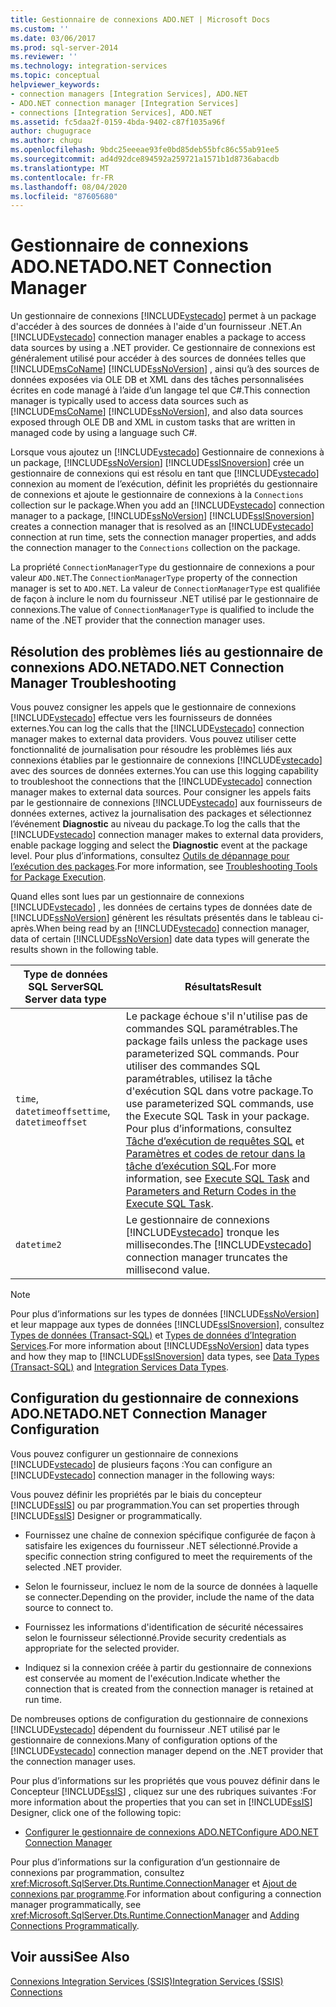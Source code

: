 ```yaml
---
title: Gestionnaire de connexions ADO.NET | Microsoft Docs
ms.custom: ''
ms.date: 03/06/2017
ms.prod: sql-server-2014
ms.reviewer: ''
ms.technology: integration-services
ms.topic: conceptual
helpviewer_keywords:
- connection managers [Integration Services], ADO.NET
- ADO.NET connection manager [Integration Services]
- connections [Integration Services], ADO.NET
ms.assetid: fc5daa2f-0159-4bda-9402-c87f1035a96f
author: chugugrace
ms.author: chugu
ms.openlocfilehash: 9bdc25eeeae93fe0bd85deb55bfc86c55ab91ee5
ms.sourcegitcommit: ad4d92dce894592a259721a1571b1d8736abacdb
ms.translationtype: MT
ms.contentlocale: fr-FR
ms.lasthandoff: 08/04/2020
ms.locfileid: "87605680"
---
```

# <a name="adonet-connection-manager"></a><span data-ttu-id="b01da-102">Gestionnaire de connexions ADO.NET</span><span class="sxs-lookup"><span data-stu-id="b01da-102">ADO.NET Connection Manager</span></span>
  <span data-ttu-id="b01da-103">Un gestionnaire de connexions [!INCLUDE[vstecado](../../includes/vstecado-md.md)] permet à un package d'accéder à des sources de données à l'aide d'un fournisseur .NET.</span><span class="sxs-lookup"><span data-stu-id="b01da-103">An [!INCLUDE[vstecado](../../includes/vstecado-md.md)] connection manager enables a package to access data sources by using a .NET provider.</span></span> <span data-ttu-id="b01da-104">Ce gestionnaire de connexions est généralement utilisé pour accéder à des sources de données telles que [!INCLUDE[msCoName](../../includes/msconame-md.md)] [!INCLUDE[ssNoVersion](../../includes/ssnoversion-md.md)] , ainsi qu’à des sources de données exposées via OLE DB et XML dans des tâches personnalisées écrites en code managé à l’aide d’un langage tel que C#.</span><span class="sxs-lookup"><span data-stu-id="b01da-104">This connection manager is typically used to access data sources such as [!INCLUDE[msCoName](../../includes/msconame-md.md)] [!INCLUDE[ssNoVersion](../../includes/ssnoversion-md.md)], and also data sources exposed through OLE DB and XML in custom tasks that are written in managed code by using a language such C#.</span></span>  
  
 <span data-ttu-id="b01da-105">Lorsque vous ajoutez un [!INCLUDE[vstecado](../../includes/vstecado-md.md)] Gestionnaire de connexions à un package, [!INCLUDE[ssNoVersion](../../includes/ssnoversion-md.md)] [!INCLUDE[ssISnoversion](../../includes/ssisnoversion-md.md)] crée un gestionnaire de connexions qui est résolu en tant que [!INCLUDE[vstecado](../../includes/vstecado-md.md)] connexion au moment de l’exécution, définit les propriétés du gestionnaire de connexions et ajoute le gestionnaire de connexions à la `Connections` collection sur le package.</span><span class="sxs-lookup"><span data-stu-id="b01da-105">When you add an [!INCLUDE[vstecado](../../includes/vstecado-md.md)] connection manager to a package, [!INCLUDE[ssNoVersion](../../includes/ssnoversion-md.md)] [!INCLUDE[ssISnoversion](../../includes/ssisnoversion-md.md)] creates a connection manager that is resolved as an [!INCLUDE[vstecado](../../includes/vstecado-md.md)] connection at run time, sets the connection manager properties, and adds the connection manager to the `Connections` collection on the package.</span></span>  
  
 <span data-ttu-id="b01da-106">La propriété `ConnectionManagerType` du gestionnaire de connexions a pour valeur `ADO.NET`.</span><span class="sxs-lookup"><span data-stu-id="b01da-106">The `ConnectionManagerType` property of the connection manager is set to `ADO.NET`.</span></span> <span data-ttu-id="b01da-107">La valeur de `ConnectionManagerType` est qualifiée de façon à inclure le nom du fournisseur .NET utilisé par le gestionnaire de connexions.</span><span class="sxs-lookup"><span data-stu-id="b01da-107">The value of `ConnectionManagerType` is qualified to include the name of the .NET provider that the connection manager uses.</span></span>  
  
## <a name="adonet-connection-manager-troubleshooting"></a><span data-ttu-id="b01da-108">Résolution des problèmes liés au gestionnaire de connexions ADO.NET</span><span class="sxs-lookup"><span data-stu-id="b01da-108">ADO.NET Connection Manager Troubleshooting</span></span>  
 <span data-ttu-id="b01da-109">Vous pouvez consigner les appels que le gestionnaire de connexions [!INCLUDE[vstecado](../../includes/vstecado-md.md)] effectue vers les fournisseurs de données externes.</span><span class="sxs-lookup"><span data-stu-id="b01da-109">You can log the calls that the [!INCLUDE[vstecado](../../includes/vstecado-md.md)] connection manager makes to external data providers.</span></span> <span data-ttu-id="b01da-110">Vous pouvez utiliser cette fonctionnalité de journalisation pour résoudre les problèmes liés aux connexions établies par le gestionnaire de connexions [!INCLUDE[vstecado](../../includes/vstecado-md.md)] avec des sources de données externes.</span><span class="sxs-lookup"><span data-stu-id="b01da-110">You can use this logging capability to troubleshoot the connections that the [!INCLUDE[vstecado](../../includes/vstecado-md.md)] connection manager makes to external data sources.</span></span> <span data-ttu-id="b01da-111">Pour consigner les appels faits par le gestionnaire de connexions [!INCLUDE[vstecado](../../includes/vstecado-md.md)] aux fournisseurs de données externes, activez la journalisation des packages et sélectionnez l’événement **Diagnostic** au niveau du package.</span><span class="sxs-lookup"><span data-stu-id="b01da-111">To log the calls that the [!INCLUDE[vstecado](../../includes/vstecado-md.md)] connection manager makes to external data providers, enable package logging and select the **Diagnostic** event at the package level.</span></span> <span data-ttu-id="b01da-112">Pour plus d’informations, consultez [Outils de dépannage pour l’exécution des packages](../troubleshooting/troubleshooting-tools-for-package-execution.md).</span><span class="sxs-lookup"><span data-stu-id="b01da-112">For more information, see [Troubleshooting Tools for Package Execution](../troubleshooting/troubleshooting-tools-for-package-execution.md).</span></span>  
  
 <span data-ttu-id="b01da-113">Quand elles sont lues par un gestionnaire de connexions [!INCLUDE[vstecado](../../includes/vstecado-md.md)] , les données de certains types de données date de [!INCLUDE[ssNoVersion](../../includes/ssnoversion-md.md)] génèrent les résultats présentés dans le tableau ci-après.</span><span class="sxs-lookup"><span data-stu-id="b01da-113">When being read by an [!INCLUDE[vstecado](../../includes/vstecado-md.md)] connection manager, data of certain [!INCLUDE[ssNoVersion](../../includes/ssnoversion-md.md)] date data types will generate the results shown in the following table.</span></span>  
  
|<span data-ttu-id="b01da-114">Type de données SQL Server</span><span class="sxs-lookup"><span data-stu-id="b01da-114">SQL Server data type</span></span>|<span data-ttu-id="b01da-115">Résultats</span><span class="sxs-lookup"><span data-stu-id="b01da-115">Result</span></span>|  
|--------------------------|------------|  
|<span data-ttu-id="b01da-116">`time`, `datetimeoffset`</span><span class="sxs-lookup"><span data-stu-id="b01da-116">`time`, `datetimeoffset`</span></span>|<span data-ttu-id="b01da-117">Le package échoue s'il n'utilise pas de commandes SQL paramétrables.</span><span class="sxs-lookup"><span data-stu-id="b01da-117">The package fails unless the package uses parameterized SQL commands.</span></span> <span data-ttu-id="b01da-118">Pour utiliser des commandes SQL paramétrables, utilisez la tâche d'exécution SQL dans votre package.</span><span class="sxs-lookup"><span data-stu-id="b01da-118">To use parameterized SQL commands, use the Execute SQL Task in your package.</span></span> <span data-ttu-id="b01da-119">Pour plus d’informations, consultez [Tâche d’exécution de requêtes SQL](../control-flow/execute-sql-task.md) et [Paramètres et codes de retour dans la tâche d’exécution SQL](../parameters-and-return-codes-in-the-execute-sql-task.md).</span><span class="sxs-lookup"><span data-stu-id="b01da-119">For more information, see [Execute SQL Task](../control-flow/execute-sql-task.md) and [Parameters and Return Codes in the Execute SQL Task](../parameters-and-return-codes-in-the-execute-sql-task.md).</span></span>|  
|`datetime2`|<span data-ttu-id="b01da-120">Le gestionnaire de connexions [!INCLUDE[vstecado](../../includes/vstecado-md.md)] tronque les millisecondes.</span><span class="sxs-lookup"><span data-stu-id="b01da-120">The [!INCLUDE[vstecado](../../includes/vstecado-md.md)] connection manager truncates the millisecond value.</span></span>|  
  
> [!NOTE]  
>  <span data-ttu-id="b01da-121">Pour plus d’informations sur les types de données [!INCLUDE[ssNoVersion](../../includes/ssnoversion-md.md)] et leur mappage aux types de données [!INCLUDE[ssISnoversion](../../includes/ssisnoversion-md.md)], consultez [Types de données &#40;Transact-SQL&#41;](/sql/t-sql/data-types/data-types-transact-sql) et [Types de données d’Integration Services](../data-flow/integration-services-data-types.md).</span><span class="sxs-lookup"><span data-stu-id="b01da-121">For more information about [!INCLUDE[ssNoVersion](../../includes/ssnoversion-md.md)] data types and how they map to [!INCLUDE[ssISnoversion](../../includes/ssisnoversion-md.md)] data types, see [Data Types &#40;Transact-SQL&#41;](/sql/t-sql/data-types/data-types-transact-sql) and [Integration Services Data Types](../data-flow/integration-services-data-types.md).</span></span>  
  
## <a name="adonet-connection-manager-configuration"></a><span data-ttu-id="b01da-122">Configuration du gestionnaire de connexions ADO.NET</span><span class="sxs-lookup"><span data-stu-id="b01da-122">ADO.NET Connection Manager Configuration</span></span>  
 <span data-ttu-id="b01da-123">Vous pouvez configurer un gestionnaire de connexions [!INCLUDE[vstecado](../../includes/vstecado-md.md)] de plusieurs façons :</span><span class="sxs-lookup"><span data-stu-id="b01da-123">You can configure an [!INCLUDE[vstecado](../../includes/vstecado-md.md)] connection manager in the following ways:</span></span>  
  
 <span data-ttu-id="b01da-124">Vous pouvez définir les propriétés par le biais du concepteur [!INCLUDE[ssIS](../../../includes/ssis-md.md)] ou par programmation.</span><span class="sxs-lookup"><span data-stu-id="b01da-124">You can set properties through [!INCLUDE[ssIS](../../../includes/ssis-md.md)] Designer or programmatically.</span></span>  
  
-   <span data-ttu-id="b01da-125">Fournissez une chaîne de connexion spécifique configurée de façon à satisfaire les exigences du fournisseur .NET sélectionné.</span><span class="sxs-lookup"><span data-stu-id="b01da-125">Provide a specific connection string configured to meet the requirements of the selected .NET provider.</span></span>  
  
-   <span data-ttu-id="b01da-126">Selon le fournisseur, incluez le nom de la source de données à laquelle se connecter.</span><span class="sxs-lookup"><span data-stu-id="b01da-126">Depending on the provider, include the name of the data source to connect to.</span></span>  
  
-   <span data-ttu-id="b01da-127">Fournissez les informations d'identification de sécurité nécessaires selon le fournisseur sélectionné.</span><span class="sxs-lookup"><span data-stu-id="b01da-127">Provide security credentials as appropriate for the selected provider.</span></span>  
  
-   <span data-ttu-id="b01da-128">Indiquez si la connexion créée à partir du gestionnaire de connexions est conservée au moment de l'exécution.</span><span class="sxs-lookup"><span data-stu-id="b01da-128">Indicate whether the connection that is created from the connection manager is retained at run time.</span></span>  
  
 <span data-ttu-id="b01da-129">De nombreuses options de configuration du gestionnaire de connexions [!INCLUDE[vstecado](../../includes/vstecado-md.md)] dépendent du fournisseur .NET utilisé par le gestionnaire de connexions.</span><span class="sxs-lookup"><span data-stu-id="b01da-129">Many of configuration options of the [!INCLUDE[vstecado](../../includes/vstecado-md.md)] connection manager depend on the .NET provider that the connection manager uses.</span></span>  
  
 <span data-ttu-id="b01da-130">Pour plus d’informations sur les propriétés que vous pouvez définir dans le Concepteur [!INCLUDE[ssIS](../../../includes/ssis-md.md)] , cliquez sur une des rubriques suivantes :</span><span class="sxs-lookup"><span data-stu-id="b01da-130">For more information about the properties that you can set in [!INCLUDE[ssIS](../../../includes/ssis-md.md)] Designer, click one of the following topic:</span></span>  
  
-   [<span data-ttu-id="b01da-131">Configurer le gestionnaire de connexions ADO.NET</span><span class="sxs-lookup"><span data-stu-id="b01da-131">Configure ADO.NET Connection Manager</span></span>](../configure-ado-net-connection-manager.md)  
  
 <span data-ttu-id="b01da-132">Pour plus d’informations sur la configuration d’un gestionnaire de connexions par programmation, consultez <xref:Microsoft.SqlServer.Dts.Runtime.ConnectionManager> et [Ajout de connexions par programme](../building-packages-programmatically/adding-connections-programmatically.md).</span><span class="sxs-lookup"><span data-stu-id="b01da-132">For information about configuring a connection manager programmatically, see <xref:Microsoft.SqlServer.Dts.Runtime.ConnectionManager> and [Adding Connections Programmatically](../building-packages-programmatically/adding-connections-programmatically.md).</span></span>  
  
## <a name="see-also"></a><span data-ttu-id="b01da-133">Voir aussi</span><span class="sxs-lookup"><span data-stu-id="b01da-133">See Also</span></span>  
 [<span data-ttu-id="b01da-134">Connexions Integration Services &#40;SSIS&#41;</span><span class="sxs-lookup"><span data-stu-id="b01da-134">Integration Services &#40;SSIS&#41; Connections</span></span>](integration-services-ssis-connections.md)  
  
  
